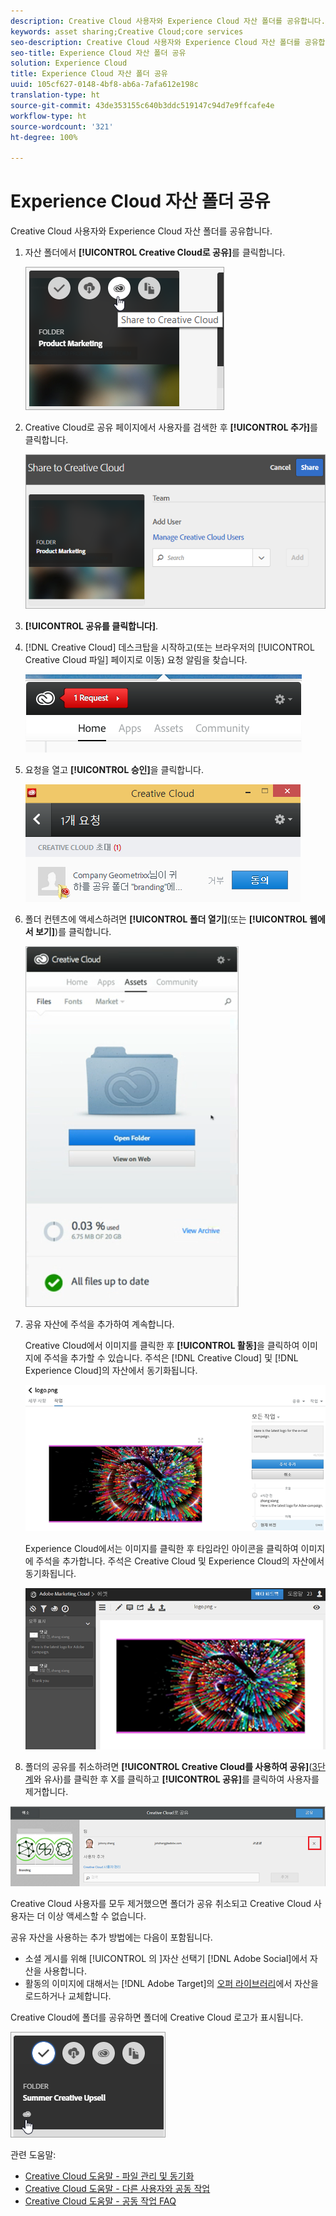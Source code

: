 ```yaml
---
description: Creative Cloud 사용자와 Experience Cloud 자산 폴더를 공유합니다.
keywords: asset sharing;Creative Cloud;core services
seo-description: Creative Cloud 사용자와 Experience Cloud 자산 폴더를 공유합니다.
seo-title: Experience Cloud 자산 폴더 공유
solution: Experience Cloud
title: Experience Cloud 자산 폴더 공유
uuid: 105cf627-0148-4bf8-ab6a-7afa612e198c
translation-type: ht
source-git-commit: 43de353155c640b3ddc519147c94d7e9ffcafe4e
workflow-type: ht
source-wordcount: '321'
ht-degree: 100%

---
```



# Experience Cloud 자산 폴더 공유

Creative Cloud 사용자와 Experience Cloud 자산 폴더를 공유합니다.

1. 자산 폴더에서 **[!UICONTROL Creative Cloud로 공유]**&#x200B;를 클릭합니다.

   ![단계 결과](assets/asset-share-cc.png)
1. Creative Cloud로 공유 페이지에서 사용자를 검색한 후 **[!UICONTROL 추가]**&#x200B;를 클릭합니다.

   ![](assets/asset-share-cc-page.png)

1. **[!UICONTROL 공유를 클릭합니다]**.
1. [!DNL Creative Cloud] 데스크탑을 시작하고(또는 브라우저의 [!UICONTROL Creative Cloud 파일] 페이지로 이동) 요청 알림을 찾습니다. 

   ![](assets/cc_share_request.png)
1. 요청을 열고 **[!UICONTROL 승인]**&#x200B;을 클릭합니다.

   ![단계 결과](assets/cc_share_accept.png)
1. 폴더 컨텐츠에 액세스하려면 **[!UICONTROL 폴더 열기]**(또는 **[!UICONTROL 웹에서 보기]**)를 클릭합니다. 

   ![단계 결과](assets/creative_cloud_open_folder.png)
1. 공유 자산에 주석을 추가하여 계속합니다.

   Creative Cloud에서 이미지를 클릭한 후 **[!UICONTROL 활동]**&#x200B;을 클릭하여 이미지에 주석을 추가할 수 있습니다. 주석은 [!DNL Creative Cloud] 및 [!DNL Experience Cloud]의 자산에서 동기화됩니다.

   ![](assets/asset_comment_cc.png)

   Experience Cloud에서는 이미지를 클릭한 후 타임라인 아이콘을 클릭하여 이미지에 주석을 추가합니다. 주석은 Creative Cloud 및 Experience Cloud의 자산에서 동기화됩니다.

   ![](assets/asset_comment_mac.png)

1. 폴더의 공유를 취소하려면 **[!UICONTROL Creative Cloud를 사용하여 공유]**([3단계](../experience-cloud-assets/t-share-creative-cloud.md#step_BA17CFA185284641A9B878BA29551996)와 유사)를 클릭한 후 X를 클릭하고 **[!UICONTROL 공유]**&#x200B;를 클릭하여 사용자를 제거합니다.

![](assets/asset_remove_user.png)

Creative Cloud 사용자를 모두 제거했으면 폴더가 공유 취소되고 Creative Cloud 사용자는 더 이상 액세스할 수 없습니다.

공유 자산을 사용하는 추가 방법에는 다음이 포함됩니다.

* 소셜 게시를 위해 [!UICONTROL 의 ]자산 선택기 [!DNL Adobe Social]에서 자산을 사용합니다.
* 활동의 이미지에 대해서는 [!DNL Adobe Target]의 [오퍼 라이브러리](https://docs.adobe.com/help/ko-KR/target/using/experiences/offers/manage-content.html)에서 자산을 로드하거나 교체합니다.

Creative Cloud에 폴더를 공유하면 폴더에 Creative Cloud 로고가 표시됩니다.

![](assets/asset-cc-logo.png)

관련 도움말:

* [Creative Cloud 도움말 - 파일 관리 및 동기화](https://helpx.adobe.com/kr/creative-cloud/help/sync-files.html)
* [Creative Cloud 도움말 - 다른 사용자와 공동 작업](https://helpx.adobe.com/kr/creative-cloud/help/collaboration.html)
* [Creative Cloud 도움말 - 공동 작업 FAQ](https://helpx.adobe.com/kr/creative-cloud/help/collaboration-faq.html)
